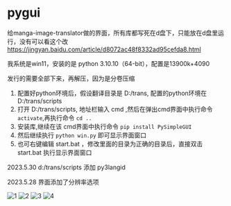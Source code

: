 # pygui

给manga-image-translator做的界面，所有库都写死在d盘下，只能放在d盘里运行，没有可以看这个改 https://jingyan.baidu.com/article/d8072ac48f8332ad95cefda8.html

我系统是win11，安装的是  python 3.10.10（64-bit），配置是13900k+4090

发行的需要全部下来，再解压，因为是分卷压缩

1. 配置好python环境后，假设翻译目录是 D:/trans, 配置的python环境在 D:/trans/scripts
2. 打开 D:/trans/scripts, 地址栏输入 cmd ,然后在弹出cmd界面中执行命令 `activate`,再执行命令 `cd .. `
3. 安装库,继续在该 cmd界面中执行命令 `pip install PySimpleGUI`
4. 然后继续执行 `python win.py` 即可显示界面窗口
5. 也可右键编辑 start.bat ，修改里面的目录为正确的目录后，直接双击 start.bat 执行显示界面窗口

2023.5.30 d:/trans/scripts 添加 py3langid

2023.5.28 界面添加了分辨率选项


![1](https://github.com/1439707509/pygui/assets/128567416/bfb69910-3430-428c-8486-141d900d5a1f)
![2](https://github.com/1439707509/pygui/assets/128567416/e58861e1-c6d0-4ed5-b3c9-b0861f9fa4ae)
![3](https://github.com/1439707509/pygui/assets/128567416/df598dda-2766-4833-81d9-1a7fd36453d4)
![4](https://github.com/1439707509/pygui/assets/128567416/c6c31f9e-a30b-42c1-baac-d333480f41c5)




